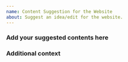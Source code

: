 ```yaml
---
name: Content Suggestion for the Website
about: Suggest an idea/edit for the website.
---
```


### Add your suggested contents here
<!-- A clear and concise description of what it is. -->


### Additional context
<!-- Add any other context or screenshots about the feature request here. -->

<!-- Please use <https://github.com/EarthMC/Issue-Tracker> for issues other than the EarthMC.net website -->

